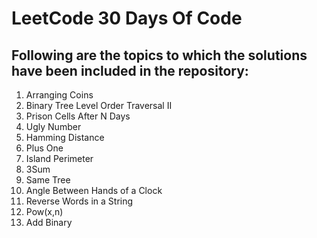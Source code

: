 # LeetCode 30 Days Of Code

## Following are the topics to which the solutions have been included in the repository:
1. Arranging Coins
2. Binary Tree Level Order Traversal II
3. Prison Cells After N Days
4. Ugly Number
5. Hamming Distance
6. Plus One
7. Island Perimeter
8. 3Sum
13. Same Tree
14. Angle Between Hands of a Clock
15. Reverse Words in a String
16. Pow(x,n)
19. Add Binary

